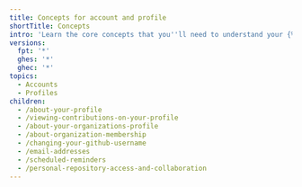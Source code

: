 ```yaml
---
title: Concepts for account and profile
shortTitle: Concepts
intro: 'Learn the core concepts that you''ll need to understand your {% data variables.product.github %} account and profile.'
versions:
  fpt: '*'
  ghes: '*'
  ghec: '*'
topics:
  - Accounts
  - Profiles
children:
  - /about-your-profile
  - /viewing-contributions-on-your-profile
  - /about-your-organizations-profile
  - /about-organization-membership
  - /changing-your-github-username
  - /email-addresses
  - /scheduled-reminders
  - /personal-repository-access-and-collaboration
---
```


